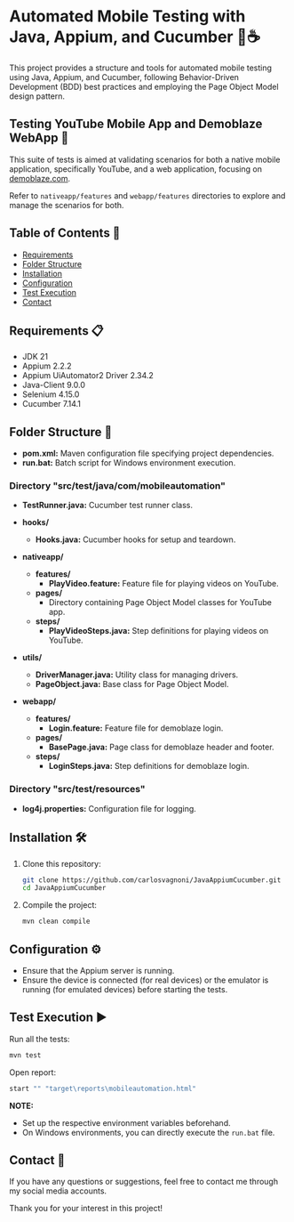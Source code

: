 # Automated Mobile Testing with Java, Appium, and Cucumber 🤖☕

This project provides a structure and tools for automated mobile testing using Java, Appium, and Cucumber, following Behavior-Driven Development (BDD) best practices and employing the Page Object Model design pattern.

## Testing YouTube Mobile App and Demoblaze WebApp 🧪

This suite of tests is aimed at validating scenarios for both a native mobile application, specifically YouTube, and a web application, focusing on [demoblaze.com](https://www.demoblaze.com).

Refer to `nativeapp/features` and `webapp/features` directories to explore and manage the scenarios for both.

## Table of Contents 📑
- [Requirements](#requirements)
- [Folder Structure](#folder-structure)
- [Installation](#installation)
- [Configuration](#configuration)
- [Test Execution](#test-execution)
- [Contact](#contact)

## <a id="requirements">Requirements 📋</a>

- JDK 21
- Appium 2.2.2
- Appium UiAutomator2 Driver 2.34.2
- Java-Client 9.0.0
- Selenium 4.15.0
- Cucumber 7.14.1

## <a id="folder-structure">Folder Structure 📂</a>

- **pom.xml:** Maven configuration file specifying project dependencies.
- **run.bat:** Batch script for Windows environment execution.

### Directory "src/test/java/com/mobileautomation"

- **TestRunner.java:** Cucumber test runner class.

- **hooks/**
  - **Hooks.java:** Cucumber hooks for setup and teardown.

- **nativeapp/**
  - **features/**
    - **PlayVideo.feature:** Feature file for playing videos on YouTube.
  - **pages/**
    - Directory containing Page Object Model classes for YouTube app.
  - **steps/**
    - **PlayVideoSteps.java:** Step definitions for playing videos on YouTube.

- **utils/**
  - **DriverManager.java:** Utility class for managing drivers.
  - **PageObject.java:** Base class for Page Object Model.

- **webapp/**
  - **features/**
    - **Login.feature:** Feature file for demoblaze login.
  - **pages/**
    - **BasePage.java:** Page class for demoblaze header and footer.
  - **steps/**
    - **LoginSteps.java:** Step definitions for demoblaze login.

### Directory "src/test/resources"

- **log4j.properties:** Configuration file for logging.

## <a id="installation">Installation 🛠️</a>

1. Clone this repository:

    ```bash
    git clone https://github.com/carlosvagnoni/JavaAppiumCucumber.git
    cd JavaAppiumCucumber
    ```

2. Compile the project:

    ```bash
    mvn clean compile
    ```

## <a id="configuration">Configuration ⚙️</a>

- Ensure that the Appium server is running.
- Ensure the device is connected (for real devices) or the emulator is running (for emulated devices) before starting the tests.

## <a id="test-execution">Test Execution ▶️</a>

Run all the tests:

```bash
mvn test
```

Open report:

```bash
start "" "target\reports\mobileautomation.html"
```

**NOTE:**

- Set up the respective environment variables beforehand.
- On Windows environments, you can directly execute the `run.bat` file.

## <a id="contact">Contact 📧</a> 

If you have any questions or suggestions, feel free to contact me through my social media accounts.

Thank you for your interest in this project!